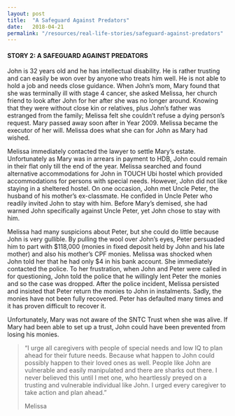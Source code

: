 ```yaml
---
layout: post
title:  "A Safeguard Against Predators"
date:   2018-04-21
permalink: "/resources/real-life-stories/safeguard-against-predators"
---
```


#### STORY 2: A SAFEGUARD AGAINST PREDATORS

John is 32 years old and he has intellectual disability. He is rather trusting and can easily be won over by anyone who treats him well. He is not able to hold a job and needs close guidance. When John’s mom, Mary found that she was terminally ill with stage 4 cancer, she asked Melissa, her church friend to look after John for her after she was no longer around. Knowing that they were without close kin or relatives, plus John’s father was estranged from the family; Melissa felt she couldn’t refuse a dying person’s request. Mary passed away soon after in Year 2009. Melissa became the executor of her will. Melissa does what she can for John as Mary had wished.  
  
Melissa immediately contacted the lawyer to settle Mary’s estate. Unfortunately as Mary was in arrears in payment to HDB, John could remain in their flat only till the end of the year. Melissa searched and found alternative accommodations for John in TOUCH Ubi hostel which provided accommodations for persons with special needs. However, John did not like staying in a sheltered hostel. On one occasion, John met Uncle Peter, the husband of his mother’s ex-classmate. He confided in Uncle Peter who readily invited John to stay with him. Before Mary’s demised, she had warned John specifically against Uncle Peter, yet John chose to stay with him.  
  
Melissa had many suspicions about Peter, but she could do little because John is very gullible. By pulling the wool over John’s eyes, Peter persuaded him to part with $118,000 (monies in fixed deposit held by John and his late mother) and also his mother’s CPF monies. Melissa was shocked when John told her that he had only $4 in his bank account. She immediately contacted the police. To her frustration, when John and Peter were called in for questioning, John told the police that he willingly lent Peter the monies and so the case was dropped. After the police incident, Melissa persisted and insisted that Peter return the monies to John in instalments. Sadly, the monies have not been fully recovered. Peter has defaulted many times and it has proven difficult to recover it.  
  
Unfortunately, Mary was not aware of the SNTC Trust when she was alive. If Mary had been able to set up a trust, John could have been prevented from losing his monies.

> “I urge all caregivers with people of special needs and low IQ to plan ahead for their future needs. Because what happen to John could possibly happen to their loved ones as well. People like John are vulnerable and easily manipulated and there are sharks out there. I never believed this until I met one, who heartlessly preyed on a trusting and vulnerable individual like John. I urged every caregiver to take action and plan ahead.”
>
> Melissa
